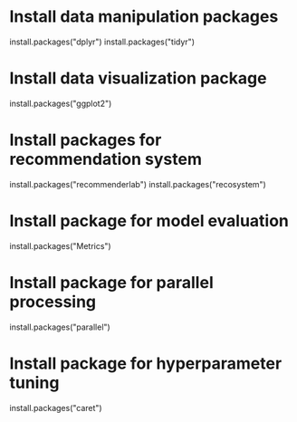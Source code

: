 # Install data manipulation packages

install.packages("dplyr")
install.packages("tidyr")

# Install data visualization package

install.packages("ggplot2")

# Install packages for recommendation system

install.packages("recommenderlab")
install.packages("recosystem")

# Install package for model evaluation

install.packages("Metrics")

# Install package for parallel processing

install.packages("parallel")

# Install package for hyperparameter tuning

install.packages("caret")
